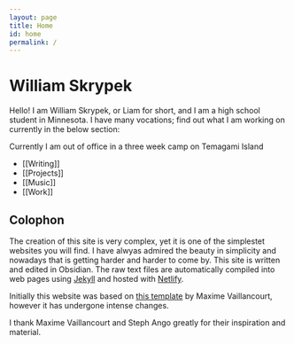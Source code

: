 ```yaml
---
layout: page
title: Home
id: home
permalink: /
---
```


# William Skrypek
Hello! I am William Skrypek, or Liam for short, and I am a high school student in Minnesota. I have many vocations; find out what I am working on currently in the below section:

Currently I am out of office in a three week camp on Temagami Island
- [[Writing]]
- [[Projects]]
- [[Music]]
- [[Work]]

## Colophon

The creation of this site is very complex, yet it is one of the simplestet websites you will find. I have alwyas admired the beauty in simplicity and nowadays that is getting harder and harder to come by.
This site is written and edited in Obsidian. The raw text files are automatically compiled into web pages using [Jekyll](https://jekyllrb.com/) and hosted with [Netlify](https://www.netlify.com/).

Initially this website was based on [this template](https://github.com/maximevaillancourt/digital-garden-jekyll-template) by Maxime Vaillancourt, however it has undergone intense changes.

I thank Maxime Vaillancourt and Steph Ango greatly for their inspiration and material.
